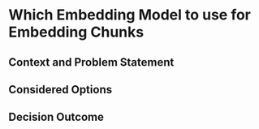 # Which Embedding Model to use for Embedding Chunks

## Context and Problem Statement



## Considered Options

## Decision Outcome